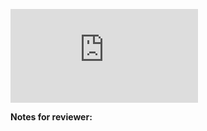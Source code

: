 <!-- Change the ## to your pull request number -->
![Coverage Badge](https://img.shields.io/endpoint?url=https://gist.githubusercontent.com/<ishimweeli>/<GIST_SECRET>/raw/<realServer2>__pull_##.json)

**Notes for reviewer:**

